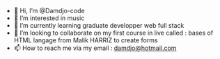 - 👋 Hi, I’m @Damdjo-code
- 👀 I’m interested in music
- 🌱 I’m currently learning graduate developper web full stack
- 💞️ I’m looking to collaborate on my first course in live called : bases of HTML langage from Malik HARRIZ to create forms
- 📫 How to reach me via my email : damdjo@hotmail.com

<!---
Damdjo-code/Damdjo-code is a ✨ special ✨ repository because its `README.md` (this file) appears on your GitHub profile.
You can click the Preview link to take a look at your changes.
--->
